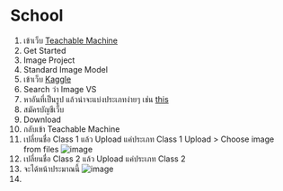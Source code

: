 # School
1. เข้าเว็บ [Teachable Machine](https://teachablemachine.withgoogle.com/)
2. Get Started
3. Image Project
4. Standard Image Model
5. เข้าเว็บ [Kaggle](https://www.kaggle.com/datasets)
6. Search ว่า Image VS
7. หาอันที่เป็นรูป แล้วน่าจะแบ่งประเภทง่ายๆ เช่น [this](https://www.kaggle.com/aksha05/flower-image-dataset)
8. สมัครบัญชีเว็บ
9. Download
10. กลับเข้า Teachable Machine
11. เปลี่ยนชื่อ Class 1 แล้ว Upload แค่ประเภท Class 1 Upload > Choose image from files ![image](https://user-images.githubusercontent.com/57552210/125149683-9522d800-e164-11eb-903d-bb86f30f8e6f.png) 
12. เปลี่ยนชื่อ Class 2 แล้ว Upload แค่ประเภท Class 2
13. จะได้หน้าประมาณนี้ ![image](https://user-images.githubusercontent.com/57552210/125149564-e383a700-e163-11eb-99af-41602e71e741.png)
14. 
